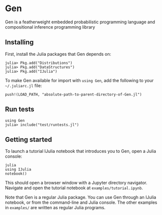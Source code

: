 # Gen

Gen is a featherweight embedded probabilistic programming language and
compositional inference programming library

## Installing

First, install the Julia packages that Gen depends on:
```
julia> Pkg.add("Distributions")
julia> Pkg.add("DataStructures")
julia> Pkg.add("IJulia")
```

To make Gen available for import with `using Gen`, add the following to your
`~/.juliarc.jl` file:
```
push!(LOAD_PATH, "absolute-path-to-parent-directory-of-Gen.jl")

```

## Run tests


```
using Gen
julia> include("test/runtests.jl")

```

## Getting started

To launch a tutorial IJulia notebook that introduces you to Gen, open a Julia console:

```
julia
using IJulia
notebook()
```
This should open a browser window with a Jupyter directory navigator. Navigate
and open the tutorial notebook at `examples/tutorial.ipynb`.

Note that Gen is a regular Julia package. You can use Gen through an IJulia
notebook, or from the command-line and Julia console. The other examples in
`examples/` are written as regular Julia programs.
